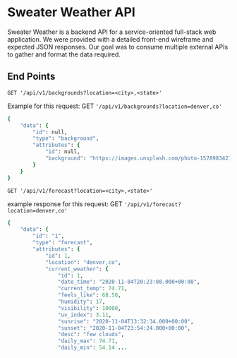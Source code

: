 # Sweater Weather API

Sweater Weather is a backend API for a service-oriented full-stack web application. We were provided with a detailed front-end wireframe and expected JSON responses. Our goal was to consume multiple external APIs to gather and format the data required. 

## End Points 

`GET '/api/v1/backgrounds?location=<city>,<state>'`

Example for this request: GET `'/api/v1/backgrounds?location=denver,co'`

```ruby 
{
    "data": {
        "id": null,
        "type": "background",
        "attributes": {
            "id": null,
            "background": "https://images.unsplash.com/photo-1578983427937-26078ee3d9d3?ixlib=rb-1.2.1&q=80&fm=jpg&crop=entropy&cs=tinysrgb&w=1080&fit=max&ixid=eyJhcHBfaWQiOjE1Mzk3OX0"
        }
    }
}
```

`GET '/api/v1/forecast?location=<city>,<state>'`

example response for this request: GET `'/api/v1/forecast?location=denver,co'`

```ruby
{
    "data": {
        "id": "1",
        "type": "forecast",
        "attributes": {
            "id": 1,
            "location": "denver,co",
            "current_weather": {
                "id": 1,
                "date_time": "2020-11-04T20:23:08.000+00:00",
                "current_temp": 74.71,
                "feels_like": 68.58,
                "humidity": 17,
                "visibility": 10000,
                "uv_index": 3.11,
                "sunrise": "2020-11-04T13:32:34.000+00:00",
                "sunset": "2020-11-04T23:54:24.000+00:00",
                "desc": "few clouds",
                "daily_max": 74.71,
                "daily_min": 54.14 ...
```



